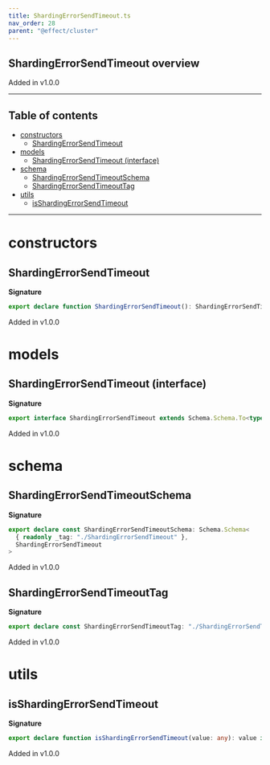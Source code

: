 ```yaml
---
title: ShardingErrorSendTimeout.ts
nav_order: 28
parent: "@effect/cluster"
---
```


## ShardingErrorSendTimeout overview

Added in v1.0.0

---

<h2 class="text-delta">Table of contents</h2>

- [constructors](#constructors)
  - [ShardingErrorSendTimeout](#shardingerrorsendtimeout)
- [models](#models)
  - [ShardingErrorSendTimeout (interface)](#shardingerrorsendtimeout-interface)
- [schema](#schema)
  - [ShardingErrorSendTimeoutSchema](#shardingerrorsendtimeoutschema)
  - [ShardingErrorSendTimeoutTag](#shardingerrorsendtimeouttag)
- [utils](#utils)
  - [isShardingErrorSendTimeout](#isshardingerrorsendtimeout)

---

# constructors

## ShardingErrorSendTimeout

**Signature**

```ts
export declare function ShardingErrorSendTimeout(): ShardingErrorSendTimeout
```

Added in v1.0.0

# models

## ShardingErrorSendTimeout (interface)

**Signature**

```ts
export interface ShardingErrorSendTimeout extends Schema.Schema.To<typeof ShardingErrorSendTimeoutSchema_> {}
```

Added in v1.0.0

# schema

## ShardingErrorSendTimeoutSchema

**Signature**

```ts
export declare const ShardingErrorSendTimeoutSchema: Schema.Schema<
  { readonly _tag: "./ShardingErrorSendTimeout" },
  ShardingErrorSendTimeout
>
```

Added in v1.0.0

## ShardingErrorSendTimeoutTag

**Signature**

```ts
export declare const ShardingErrorSendTimeoutTag: "./ShardingErrorSendTimeout"
```

Added in v1.0.0

# utils

## isShardingErrorSendTimeout

**Signature**

```ts
export declare function isShardingErrorSendTimeout(value: any): value is ShardingErrorSendTimeout
```

Added in v1.0.0
